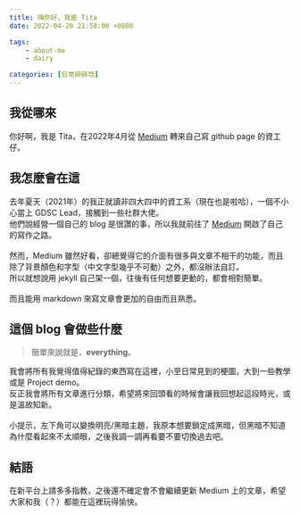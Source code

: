 ```yaml
---
title: 嗨你好，我是 Tita
date: 2022-04-20 21:58:00 +0800

tags: 
    - about-me
    - dairy

categories: [日常碎碎唸]
---
```


## 我從哪來
你好啊，我是 Tita，在2022年4月從 [Medium] 轉來自己寫 github page 的資工仔。<br>

## 我怎麼會在這
去年夏天（2021年）的我正就讀非四大四中的資工系（現在也是啦哈），一個不小心當上 GDSC Lead，接觸到一些社群大佬。<br>
他們說經營一個自己的 blog 是很讚的事，所以我就前往了 [Medium] 開啟了自己的寫作之路。
<br><br>
然而，Medium 雖然好看，卻總覺得它的介面有很多與文章不相干的功能，而且除了背景顏色和字型（中文字型幾乎不可動）之外，都沒辦法自訂。<br>
所以就想說用 jekyll 自己架一個，往後有任何想要更動的，都會相對簡單。
<br><br>
而且能用 markdown 來寫文章會更加的自由而且熟悉。

## 這個 blog 會做些什麼

> 簡單來說就是，**everything**。

我會將所有我覺得值得紀錄的東西寫在這裡，小至日常見到的梗圖，大到一些教學或是 Project demo。<br>
反正我會將所有文章進行分類，希望將來回頭看的時候會讓我回想起這段時光，或是溫故知新。
<br><br>
小提示，左下角可以變換明亮/黑暗主題，我原本想要鎖定成黑暗，但黑暗不知道為什麼看起來不太順眼，之後我調一調再看要不要切換過去吧。

## 結語
在新平台上請多多指教，之後還不確定會不會繼續更新 Medium 上的文章，希望大家和我（？）都能在這裡玩得愉快。

[Medium]: https://medium.com/@TitaLiu
